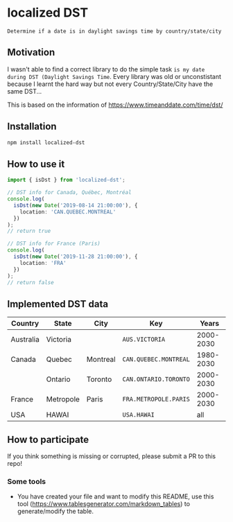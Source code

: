 # localized DST

`Determine if a date is in daylight savings time by country/state/city`

## Motivation

I wasn't able to find a correct library to do the simple task `is my date during DST (Daylight Savings Time`. Every library was old or unconstistant because I learnt the hard way but not every Country/State/City have the same DST...

This is based on the information of https://www.timeanddate.com/time/dst/

## Installation

```bash
npm install localized-dst
```

## How to use it

```ts
import { isDst } from 'localized-dst';

// DST info for Canada, Québec, Montréal
console.log(
  isDst(new Date('2019-08-14 21:00:00'), {
    location: 'CAN.QUEBEC.MONTREAL'
  })
);
// return true

// DST info for France (Paris)
console.log(
  isDst(new Date('2019-11-28 21:00:00'), {
    location: 'FRA'
  })
);
// return false
```

## Implemented DST data

| Country   | State     | City     | Key                   | Years     |
| --------- | --------- | -------- | --------------------- | --------- |
| Australia | Victoria  |          | `AUS.VICTORIA`         | 2000-2030 |
| Canada    | Quebec    | Montreal | `CAN.QUEBEC.MONTREAL` | 1980-2030 |
|           | Ontario   | Toronto  | `CAN.ONTARIO.TORONTO` | 2000-2030 |
| France    | Metropole | Paris    | `FRA.METROPOLE.PARIS` | 2000-2030 |
| USA       | HAWAI     |          | `USA.HAWAI`           | all       |

## How to participate

If you think something is missing or corrupted, please submit a PR to this repo!

### Some tools

- You have created your file and want to modify this README, use this tool (https://www.tablesgenerator.com/markdown_tables) to generate/modify the table.
